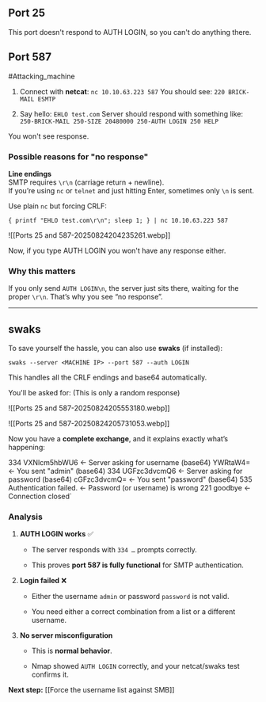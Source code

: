 
## Port 25

This port doesn't respond to AUTH LOGIN, so you can't do anything there.

## Port 587

#Attacking_machine
1. Connect with **netcat**:
    `nc 10.10.63.223 587`
	You should see:
	`220 BRICK-MAIL ESMTP`

2. Say hello:
    `EHLO test.com`
	Server should respond with something like:
	`250-BRICK-MAIL 250-SIZE 20480000 250-AUTH LOGIN 250 HELP`

You won't see response.

### Possible reasons for "no response"

**Line endings**  
    SMTP requires `\r\n` (carriage return + newline).  
    If you’re using `nc` or `telnet` and just hitting Enter, sometimes only `\n` is sent.

Use plain `nc` but forcing CRLF:

```
{ printf "EHLO test.com\r\n"; sleep 1; } | nc 10.10.63.223 587
```

![[Ports 25 and 587-20250824204235261.webp]]

Now, if you type AUTH LOGIN you won't have any response either.

### Why this matters

If you only send `AUTH LOGIN\n`, the server just sits there, waiting for the proper `\r\n`. That’s why you see “no response”.

---

## swaks

To save yourself the hassle, you can also use **swaks** (if installed):

```
swaks --server <MACHINE IP> --port 587 --auth LOGIN
```

This handles all the CRLF endings and base64 automatically.

You'll be asked for:
(This is only a random response)

![[Ports 25 and 587-20250824205553180.webp]]

![[Ports 25 and 587-20250824205731053.webp]]

Now you have a **complete exchange**, and it explains exactly what’s happening:

334 VXNlcm5hbWU6        ← Server asking for username (base64) 
YWRtaW4=               ← You sent "admin" (base64) 
334 UGFzc3dvcmQ6        ← Server asking for password (base64) 
cGFzc3dvcmQ=            ← You sent "password" (base64) 
535 Authentication failed. ← Password (or username) is wrong 
221 goodbye              ← Connection closed`

### Analysis

1. **AUTH LOGIN works** ✅
    
    - The server responds with `334 …` prompts correctly.
        
    - This proves **port 587 is fully functional** for SMTP authentication.
        
2. **Login failed** ❌
    
    - Either the username `admin` or password `password` is not valid.
        
    - You need either a correct combination from a list or a different username.
        
3. **No server misconfiguration**
    
    - This is **normal behavior**.
        
    - Nmap showed `AUTH LOGIN` correctly, and your netcat/swaks test confirms it.

**Next step:** [[Force the username list against SMB]]

